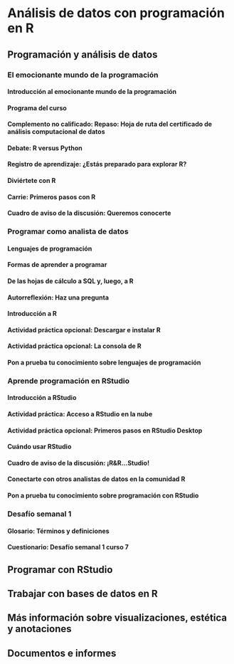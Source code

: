 # Análisis de datos con programación en R

## Programación y análisis de datos

### El emocionante mundo de la programación

#### Introducción al emocionante mundo de la programación

#### Programa del curso

#### Complemento no calificado: Repaso: Hoja de ruta del certificado de análisis computacional de datos

#### Debate: R versus Python

#### Registro de aprendizaje: ¿Estás preparado para explorar R?

#### Diviértete con R

#### Carrie: Primeros pasos con R

#### Cuadro de aviso de la discusión: Queremos conocerte

### Programar como analista de datos

#### Lenguajes de programación

#### Formas de aprender a programar

#### De las hojas de cálculo a SQL y, luego, a R

#### Autorreflexión: Haz una pregunta

#### Introducción a R

#### Actividad práctica opcional: Descargar e instalar R

#### Actividad práctica opcional: La consola de R

#### Pon a prueba tu conocimiento sobre lenguajes de programación

### Aprende programación en RStudio

#### Introducción a RStudio

#### Actividad práctica: Acceso a RStudio en la nube

#### Actividad práctica opcional: Primeros pasos en RStudio Desktop

#### Cuándo usar RStudio

#### Cuadro de aviso de la discusión: ¡R&R...Studio!

#### Conectarte con otros analistas de datos en la comunidad R

#### Pon a prueba tu conocimiento sobre programación con RStudio

### Desafío semanal 1

#### Glosario: Términos y definiciones

#### Cuestionario: Desafío semanal 1 curso 7

## Programar con RStudio

## Trabajar con bases de datos en R

## Más información sobre visualizaciones, estética y anotaciones

## Documentos e informes
